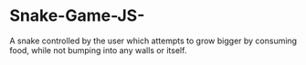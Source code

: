 # Snake-Game-JS-
A snake controlled by the user which attempts to grow bigger by consuming food, while not bumping into any walls or itself.

